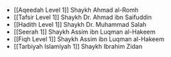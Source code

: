 - [[Aqeedah Level 1]] Shaykh Ahmad al-Romh
- [[Tafsir Level 1]] Shaykh Dr. Ahmad ibn Saifuddin
- [[Hadith Level 1]] Shaykh Dr. Muhammad Salah
- [[Seerah 1]] Shaykh Assim ibn Luqman al-Hakeem
- [[Fiqh Level 1]] Shaykh Assim ibn Luqman al-Hakeem
- [[Tarbiyah Islamiyah 1]] Shaykh Ibrahim Zidan